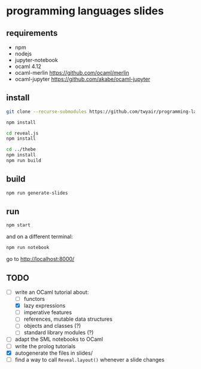 # programming languages slides

## requirements

- npm
- nodejs
- jupyter-notebook
- ocaml 4.12
- ocaml-merlin <https://github.com/ocaml/merlin>
- ocaml-jupyter <https://github.com/akabe/ocaml-jupyter>

## install

```bash
git clone --recurse-submodules https://github.com/twyair/programming-languages-slides

npm install

cd reveal.js
npm install

cd ../thebe
npm install
npm run build
```

## build

```bash
npm run generate-slides
```

## run

```bash
npm start
```

and on a different terminal:

```bash
npm run notebook
```

go to <http://localhost:8000/>

## TODO

- [ ] write an OCaml tutorial about:
  - [ ] functors
  - [X] lazy expressions
  - [ ] imperative features
  - [ ] references, mutable data structures
  - [ ] objects and classes (?)
  - [ ] standard library modules (?)
- [ ] adapt the SML notebooks to OCaml
- [ ] write the prolog tutorials
- [X] autogenerate the files in slides/
- [ ] find a way to call `Reveal.layout()` whenever a slide changes
